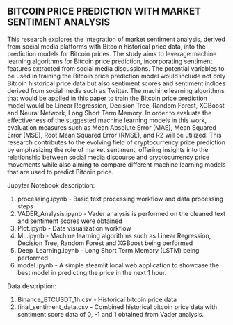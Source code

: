 ## BITCOIN PRICE PREDICTION WITH MARKET SENTIMENT ANALYSIS

This research explores the integration of market sentiment analysis, derived
from social media platforms with Bitcoin historical price data, into the prediction
models for Bitcoin prices. The study aims to leverage machine learning algorithms for
Bitcoin price prediction, incorporating sentiment features extracted from social media
discussions. The potential variables to be used in training the Bitcoin price prediction
model would include not only Bitcoin historical price data but also sentiment scores and
sentiment indices derived from social media such as Twitter. The machine learning
algorithms that would be applied in this paper to train the Bitcoin price prediction
model would be Linear Regression, Decision Tree, Random Forest, XGBoost and
Neural Network, Long Short Term Memory. In order to evaluate the effectiveness of the
suggested machine learning models in this work, evaluation measures such as Mean
Absolute Error (MAE), Mean Squared Error (MSE), Root Mean Squared Error (RMSE),
and R2 will be utilized. This research contributes to the evolving field of cryptocurrency
price prediction by emphasizing the role of market sentiment, offering insights into the
relationship between social media discourse and cryptocurrency price movements while
also aiming to compare different machine learning models that are used to predict
Bitcoin price.

Jupyter Notebook description:
1. processing.ipynb - Basic text processing workflow and data processing steps
2. VADER_Analysis.ipynb - Vader analysis is performed on the cleaned text and sentiment scores were obtained
3. Plot.ipynb - Data visualization workflow
4. ML.ipynb - Machine learning algorithms such as Linear Regression, Decision Tree, Random Forest and XGBoost being performed
5. Deep_Learning.ipynb - Long Short Term Memory (LSTM) being performed
6. model.ipynb - A simple steamlit local web application to showcase the best model in predicting the price in the next 1 hour.

Data description:
1. Binance_BTCUSDT_1h.csv - Historical bitcoin price data
2. final_sentiment_data.csv - Combined historical bitcoin price data with sentiment score data of 0, -1 and 1 obtained from Vader analysis.

